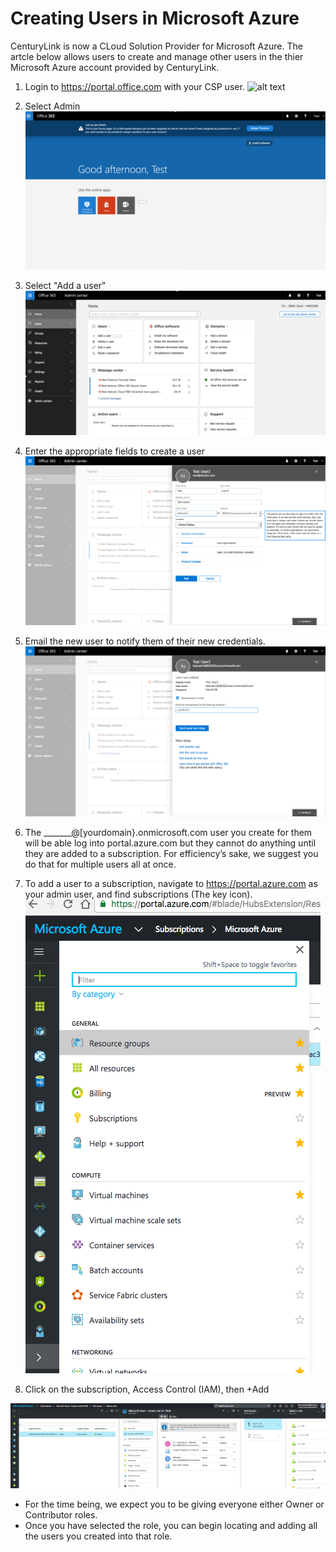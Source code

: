 

# Creating Users in Microsoft Azure
CenturyLink is now a CLoud Solution Provider for Microsoft Azure. The artcle below allows users to create and manage other users in the thier Microsoft Azure account provided by CenturyLink. 

1. Login to https://portal.office.com with your CSP user.
![alt text](https://github.com/amwatson1s/kb/blob/master/kb_for_users/user.png?raw=true "Logo Title Text 1")


1. Select Admin 
![alt text](https://github.com/amwatson1s/kb/blob/master/kb_for_users/user2.png?raw=true)


1. Select "Add a user"
![alt text](https://github.com/amwatson1s/kb/blob/master/kb_for_users/user3.png?raw=true)


1. Enter the appropriate fields to create a user
![alt text](https://github.com/amwatson1s/kb/blob/master/kb_for_users/user4.png?raw=true)


1. Email the new user to notify them of their new credentials.
![alt text](https://github.com/amwatson1s/kb/blob/master/kb_for_users/user5.png?raw=true)


1. The _______@[yourdomain}.onmicrosoft.com user you create for them will be able log into portal.azure.com but they cannot do anything until they are added to a subscription. For efficiency’s sake, we suggest you do that for multiple users all at once.


1. To add a user to a subscription, navigate to https://portal.azure.com as your admin user, and find subscriptions (The key icon).
![alt text](https://github.com/amwatson1s/kb/blob/master/kb_for_users/AccessControl1.png?raw=true)


1. Click on the subscription, Access Control (IAM), then +Add 

![alt text](https://github.com/amwatson1s/kb/blob/master/kb_for_users/AccessControl2.png?raw=true)

* For the time being, we expect you to be giving everyone either Owner or Contributor roles.
* Once you have selected the role, you can begin locating and adding all the users you created into that role. 



